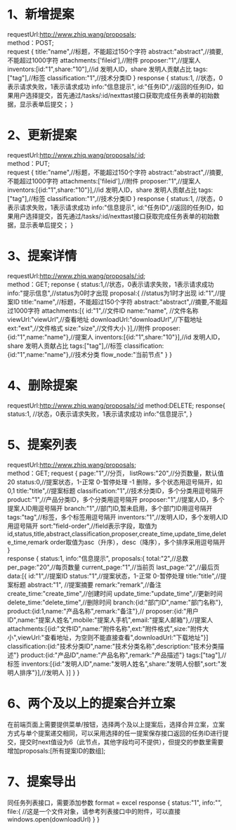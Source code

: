 # 1、新增提案
requestUrl:http://www.zhiq.wang/proposals;  
method：POST;  
request {
    title:"name",//标题，不能超过150个字符
    abstract:"abstract",//摘要,不能超过1000字符
    attachments:['fileid'],//附件
    proposer:"1",//提案人
    inventors:[id:"1",share:"10"],//id 发明人ID，share 发明人贡献占比
    tags:["tag"],//标签
    classification:"1",//技术分类ID
} 
response {
    status:1, //状态，0表示请求失败，1表示请求成功
    info:"信息提示",
	id:"任务ID",//返回的任务ID，如果用户选择提交，首先通过/tasks/:id/nexttast接口获取完成任务表单的初始数据，显示表单后提交；
}

# 2、更新提案
requestUrl:http://www.zhiq.wang/proposals/:id;  
method：PUT;  
request {
    title:"name",//标题，不能超过150个字符
    abstract:"abstract",//摘要,不能超过1000字符
    attachments:['fileid'],//附件
    proposer:"1",//提案人
    inventors:[{id:"1",share:"10"}],//id 发明人ID，share 发明人贡献占比
    tags:["tag"],//标签
    classification:"1",//技术分类ID
} 
response {
    status:1, //状态，0表示请求失败，1表示请求成功
    info:"信息提示",
	id:"任务ID",//返回的任务ID，如果用户选择提交，首先通过/tasks/:id/nexttast接口获取完成任务表单的初始数据，显示表单后提交；
} 

# 3、提案详情
requestUrl:http://www.zhiq.wang/proposals/:id;  
method：GET;
reponse {
    status:1,//状态，0表示请求失败，1表示请求成功
    info:"提示信息",//status为0时才出现
    proposal:{ //status为1时才出现
        id:"1",//提案ID
        title:"name",//标题，不能超过150个字符
        abstract:"abstract",//摘要,不能超过1000字符
        attachments:[{
            id:"1",//文件ID
            name:"name", //文件名称
            viewUrl:"viewUrl",//查看地址
            downloadUrl:"downloadUrl",//下载地址
            ext:"ext",//文件格式
            size:"size",//文件大小
        }],//附件
        proposer:{id:"1",name:"name"},//提案人
        inventors:[{id:"1",share:"10"}],//id 发明人ID，share 发明人贡献占比
        tags:["tag"],//标签
        classification:{id:"1",name:"name"},//技术分类
		flow_node:"当前节点"
    }
}

# 4、删除提案
requestUrl:http://www.zhiq.wang/proposals/:id
method:DELETE;
response{
    status:1, //状态，0表示请求失败，1表示请求成功
    info:"信息提示",
}


# 5、提案列表
requestUrl:http://www.zhiq.wang/proposals;  
method：GET; 
request {
    page:"1",//分页，
    listRows:"20",//分页数量，默认值20
    status:0,//提案状态，1-正常 0-暂停处理 -1 删除，多个状态用逗号隔开，如0,1
    title:"title",//提案标题
    classification:"1",//技术分类ID，多个分类用逗号隔开
    product:"1",//产品分类ID，多个分类用逗号隔开
    proposer:"1",//提案人ID，多个提案人ID用逗号隔开
	branch:"1",//部门ID,暂未启用，多个部门ID用逗号隔开
    tags:"tag",//标签，多个标签用逗号隔开
    inventors:"1",//发明人ID，多个发明人ID用逗号隔开
	sort:"field-order",//field表示字段，取值为id,status,title,abstract,classification,proposer,create_time,update_time,delete_time,remark order取值为asc（升序），desc（降序），多个排序采用逗号隔开
}  
response {
    status:1,
    info:"信息提示",
    proposals:{
        total:"2",//总数
        per_page:"20",//每页数量
        current_page:"1",//当前页
        last_page:"2",//最后页
        data:[{
            id:"1",//提案ID
			status:"1",//提案状态，1-正常 0-暂停处理
            title:"title",//提案标题
            abstract:"1",  //提案摘要
			remark:"remark",//备注
			create_time:"create_time",//创建时间
			update_time:"update_time",//更新时间
			delete_time:"delete_time",//删除时间
			branch:{id:"部门ID",name:"部门名称"},
            product:{id:1,name:"产品名称",remark:"备注"},//
            proposer:{id:"用户ID",name:"提案人姓名",mobile:"提案人手机",email:"提案人邮箱"},//提案人
            attachments:[{id:"文件ID",name:"附件名称",ext:"附件格式",size:"附件大小",viewUrl:"查看地址，为空则不能直接查看",downloadUrl:"下载地址"}]
            classification:{id:"技术分类ID",name:"技术分类名称",description:"技术分类描述"}
            product:{id:"产品ID",name:"产品名称",remark:"产品描述"}
            tags:["tag"],//标签
            inventors:[{id:"发明人ID",name:"发明人姓名",share:"发明人份额",sort:"发明人排序"}],//发明人
        }]
    }
}

# 6、两个及以上的提案合并立案
在前端页面上需要提供菜单/按钮，选择两个及以上提案后，选择合并立案，立案方式与单个提案递交相同，可以采用选择的任一提案保存接口返回的任务ID进行提交，提交时next值设为6（此节点，其他字段均可不提供），但提交的参数里需要增加proposals:[所有提案ID的数组];

# 7、提案导出
同任务列表接口，需要添加参数 format = excel
response {
	status:"1",
	info:"",
	file:{
		//这是一个文件对象，请参考列表接口中的附件，可以直接windows.open(downloadUrl)
	}
}
